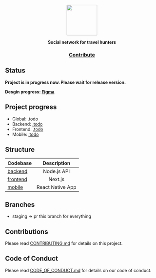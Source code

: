 <p align="center">
  <img height=100 src="https://raw.githubusercontent.com/alekseytsvetkov/skeetry/staging/.assets/skeetry.svg"/>
</p>

<p align="center">
  <strong>Social network for travel hunters</strong>
</p>

<h3 align="center">
  <a href="https://github.com/alekseytsvetkov/skeetry/blob/staging/CONTRIBUTING.md">Contribute</a>
</h3>


## Status
**Project is in progress now. Please wait for release version.**

**Desgin progress: [Figma](https://www.figma.com/file/apvodGovgRQ0QHaki2rdGq/Skeetry)**

## Project progress

- Global: [.todo](https://github.com/alekseytsvetkov/skeetry/blob/staging/.todo)
- Backend: [.todo](https://github.com/alekseytsvetkov/skeetry/blob/staging/packages/backend/.todo)
- Frontend: [.todo](https://github.com/alekseytsvetkov/skeetry/blob/staging/packages/frontend/.todo)
- Mobile: [.todo](https://github.com/alekseytsvetkov/skeetry/blob/staging/packages/mobile/.todo)

## Structure

| Codebase              |      Description          |
| :-------------------- | :-----------------------: |
| [backend](packages/backend)        |      Node.js API           |
| [frontend](packages/frontend)        |      Next.js           |
| [mobile](packages/mobile)  |     React Native App          |

## Branches

- staging -> pr this branch for everything

## Contributions

Please read [CONTRIBUTING.md](https://github.com/alekseytsvetkov/skeetry/blob/staging/CONTRIBUTING.md) for details on this project.

## Code of Conduct

Please read [CODE_OF_CONDUCT.md](https://github.com/alekseytsvetkov/skeetry/blob/staging/CODE_OF_CONDUCT.md) for details on our code of conduct.
